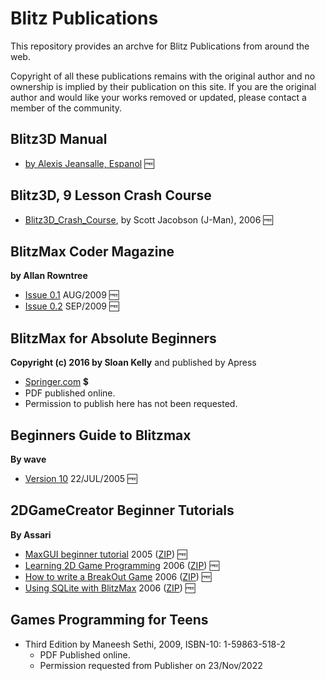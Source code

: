 # Blitz Publications #

This repository provides an archve for Blitz Publications from around the web.

Copyright of all these publications remains with the original author and no ownership is implied by their publication on this site.
If you are the original author and would like your works removed or updated, please contact a member of the community.

## Blitz3D Manual

* [by Alexis Jeansalle, Espanol](Alexis-Jeansalle/Manual-Blitz3d-Español.pdf") :free:

## Blitz3D, 9 Lesson Crash Course
* [Blitz3D_Crash_Course](J-Man/Blitz3D_Crash_Course.pdf), by Scott Jacobson (J-Man), 2006 :free:

## BlitzMax Coder Magazine
**by Allan Rowntree**

* [Issue 0.1](blitzmax-coder/blitzmax-coder-01.pdf) AUG/2009 :free:
* [Issue 0.2](blitzmax-coder/blitzmax-coder-02.pdf) SEP/2009 :free:

## BlitzMax for Absolute Beginners
**Copyright (c) 2016 by Sloan Kelly** and published by Apress

* [Springer.com](https://link.springer.com/book/10.1007/978-1-4842-2523-3) :heavy_dollar_sign:
* PDF published online.
* Permission to publish here has not been requested.

## Beginners Guide to Blitzmax
**By wave**

* [Version 10](wave/waves-blitzmax-tutorial-version-10-2005-07-22.pdf) 22/JUL/2005 :free:

## 2DGameCreator Beginner Tutorials
**By Assari**

* [MaxGUI beginner tutorial](assari/assari-maxgui-beginner-tutorial.md) 2005 ([ZIP](assari/assari-maxgui-beginner-tutorial.zip)) :free:
* [Learning 2D Game Programming](assari/assari-learning-2d-game-programming.md) 2006 ([ZIP](assari/assari-learning-2d-game-programming.zip)) :free:
* [How to write a BreakOut Game](assari/assari-how-to-write-a-breakout-game.md) 2006 ([ZIP](assari/assari-how-to-write-a-breakout-game.zip)) :free:
* [Using SQLite with BlitzMax](assari/assari-using-sqlite-with-blitzmax.pdf) 2006 ([ZIP](assari/assari-using-sqlite-with-blitzmax.zip)) :free:

## Games Programming for Teens
* Third Edition by Maneesh Sethi, 2009, ISBN-10: 1-59863-518-2 
  * PDF Published online.
  * Permission requested from Publisher on 23/Nov/2022


